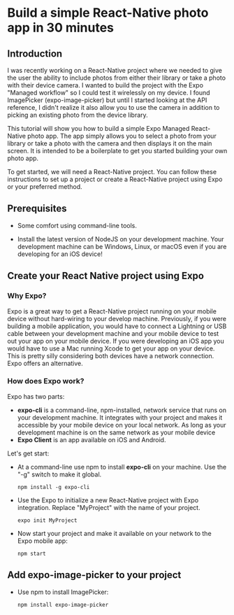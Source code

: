 # Build a simple React-Native photo app in 30 minutes

## Introduction

I was recently working on a React-Native project where we needed to give the user the ability to include photos from either their library or take a photo with their device camera. I wanted to build the project with the Expo "Managed workflow" so I could test it wirelessly on my device. I found ImagePicker (expo-image-picker) but until I started looking at the API reference, I didn't realize it also allow you to use the camera in addition to picking an existing photo from the device library.

This tutorial will show you how to build a simple Expo Managed React-Native photo app. The app simply allows you to select a photo from your library or take a photo with the camera and then displays it on the main screen. It is intended to be a boilerplate to get you started building your own photo app.

To get started, we will need a React-Native project. You can follow these instructions to set up a project or create a React-Native project using Expo or your preferred method.

## Prerequisites

-   Some comfort using command-line tools.

-   Install the latest version of NodeJS on your development machine. Your development machine can be Windows, Linux, or macOS even if you are developing for an iOS device!

## Create your React Native project using Expo

### Why Expo?

Expo is a great way to get a React-Native project running on your mobile device without hard-wiring to your develop machine. Previously, if you were building a mobile application, you would have to connect a Lightning or USB cable between your development machine and your mobile device to test out your app on your mobile device. If you were developing an iOS app you would have to use a Mac running Xcode to get your app on your device. This is pretty silly considering both devices have a network connection. Expo offers an alternative.

### How does Expo work?

Expo has two parts:

-   **expo-cli** is a command-line, npm-installed, network service that runs on your development machine. It integrates with your project and makes it accessible by your mobile device on your local network.
    As long as your development machine is on the same network as your mobile device
-   **Expo Client** is an app available on iOS and Android.

Let's get start:

-   At a command-line use npm to install **expo-cli** on your machine. Use the "-g" switch to make it global.

    `npm install -g expo-cli`

-   Use the Expo to initialize a new React-Native project with Expo integration. Replace "MyProject" with the name of your project.

    `expo init MyProject`

-   Now start your project and make it available on your network to the Expo mobile app:

    `npm start`

## Add expo-image-picker to your project

-   Use npm to install ImagePicker:

    `npm install expo-image-picker`
